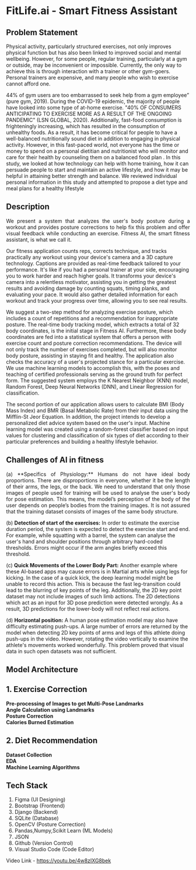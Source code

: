 # FitLife.ai - Smart Fitness Assistant

## Problem Statement
Physical activity, particularly structured exercises, not only improves physical function but has also been 
linked to improved social and mental wellbeing. However, for some people, regular training, particularly 
at a gym or outside, may be inconvenient or impossible. Currently, the only way to achieve this is through 
interaction with a trainer or other gym-goers. Personal trainers are expensive, and many people who wish 
to exercise cannot afford one. 

44% of gym users are too embarrassed to seek help from a gym employee” (pure gym, 2019). During the 
COVID-19 epidemic, the majority of people have looked into some type of at-home exercise. "40% OF 
CONSUMERS ANTICIPATING TO EXERCISE MORE AS A RESULT OF THE ONGOING 
PANDEMIC" (LSN GLOBAL, 2020). Additionally, fast-food consumption is frighteningly increasing, 
which has resulted in the consumption of unhealthy foods. As a result, it has become critical for people to 
have a well-balanced nutritionally sound diet in addition to engaging in physical activity. However, in this 
fast-paced world, not everyone has the time or money to spend on a personal dietitian and nutritionist who 
will monitor and care for their health by counseling them on a balanced food plan
. 
In this study, we looked at how technology can help with home training, how it can persuade people to start 
and maintain an active lifestyle, and how it may be helpful in attaining better strength and balance. We 
reviewed individual personal information in this study and attempted to propose a diet type and meal plans 
for a healthy lifestyle

## Description
<p align="justify">
We present a system that analyzes the user's body posture during a workout and provides posture corrections to help fix this problem and offer visual feedback while conducting an exercise. Fitness AI, the smart fitness assistant, is what we call it. 

Our fitness application counts reps, corrects technique, and tracks practically any workout using your device's camera and a 3D capture technology. Captions are provided as real-time feedback tailored to your performance. It's like if you had a personal trainer at your side, encouraging you to work harder and reach higher goals. It transforms your device's camera into a relentless motivator, assisting you in getting the greatest results and avoiding damage by counting squats, timing planks, and evaluating your pace. It would also gather detailed information for each workout and track your progress over time, allowing you to see real results. 

We suggest a two-step method for analyzing exercise posture, which includes a count of repetitions and a recommendation for inappropriate posture. The real-time body tracking model, which extracts a total of 32 body coordinates, is the initial stage in Fitness AI. Furthermore, these body coordinates are fed into a statistical system that offers a person with exercise count and posture correction recommendations. The device will not only track the number of exercises completed, but will also monitor body posture, assisting in staying fit and healthy. The application also checks the accuracy of a user's projected stance for a particular exercise. We use machine learning models to accomplish this, with the poses and teaching of certified professionals serving as the ground truth for perfect form. The suggested system employs the K Nearest Neighbor (KNN) model, Random Forest, Deep Neural Networks (DNN), and Linear Regression for classification. 

The second portion of our application allows users to calculate BMI (Body Mass Index) and BMR (Basal Metabolic Rate) from their input data using the Mifflin-St Jeor Equation. In addition, the project intends to develop a personalized diet advice system based on the user's input. Machine learning model was created using a random-forest classifier based on input values for clustering and classification of six types of diet according to their particular preferences and building a healthy lifestyle behavior. 
</p>

## Challenges of AI in fitness
<p align='justify'>
(a) **Specifics of Physiology:** 
Humans do not have ideal body proportions. There are disproportions in everyone, whether it be the length of their arms, the legs, or the back. We need to understand that only those images of people used for training will be used to analyse the user's body for pose estimation. This means, the model’s perception of the body of the user depends on people’s bodies from the training images. It is not assured that the training dataset consists of images of the same body structure. 

(b) **Detection of start of the exercises:** 
In order to estimate the exercise duration period, the system is expected to detect the exercise start and end. For example, while squatting with a barrel, the system can analyse the user's hand and shoulder positions through arbitrary hard-coded thresholds. Errors might occur if the arm angles briefly exceed this threshold. 

(c) **Quick Movements of the Lower Body Part:** 
Another example where these AI-based apps may cause errors is in Martial arts while using legs for kicking. In the case of a quick kick, the deep learning model might be unable to record this action. This is because the fast leg-transition could lead to the blurring of key points of the leg. Additionally, the 2D key point dataset may not include images of such limb actions. The 2D detections which act as an input for 3D pose prediction were detected wrongly. As a result, 3D predictions for the lower-body will not reflect real actions. 

(d) **Horizontal position:** 
A human pose estimation model may also have difficulty estimating push-ups. A large number of errors are returned by the model when detecting 2D key points of arms and legs of this athlete doing push-ups in the video. However, rotating the video vertically to examine the athlete's movements worked wonderfully. This problem proved that visual data in such open datasets was not sufficient. 
</p>

## Model Architecture
## 1. Exercise Correction
**Pre-processing of Images to get Multi-Pose Landmarks**<br>
**Angle Calculation using Landmarks**<br>
**Posture Correction**<br>
**Calories Burned Estimation**<br>

## 2. Diet Recommendation
**Dataset Collection**<br>
**EDA**<br>
**Machine Learning Algorithms**<br>

## Tech Stack
1. Figma (UI Designing)
2. Bootstrap (Frontend)
3. Django (Backend)
4. SQLite (Database)
5. OpenCV (Posture Correction)
6. Pandas,Numpy,Scikit Learn (ML Models)
7. JSON
8. Github (Version Control)
9. Visual Studio Code (Code Editor)

Video Link - https://youtu.be/4w8zIXG8bek
